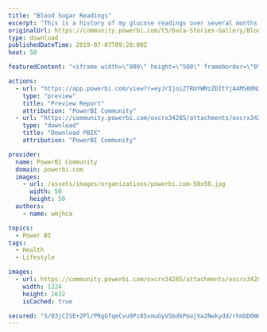 ```yaml
---
title: "Blood Sugar Readings"
excerpt: "This is a history of my glucose readings over several months."
originalUrl: https://community.powerbi.com/t5/Data-Stories-Gallery/Blood-Sugar-Readings/m-p/733457
type: download
publishedDateTime: 2019-07-07T09:20:00Z
heat: 50

featuredContent: "<iframe width=\"800\" height=\"500\" frameborder=\"0\" src=\"https://app.powerbi.com/view?r=eyJrIjoiZTRmYWMzZDItYjA4MS00NzliLWIyZTQtNThjODUyYTYxMTkwIiwidCI6ImZmOWUwODE4LWViZDQtNGI4OS1hYzczLWU1NmZhNmYyNTcyNSJ9\"></iframe>"

actions:
  - url: "https://app.powerbi.com/view?r=eyJrIjoiZTRmYWMzZDItYjA4MS00NzliLWIyZTQtNThjODUyYTYxMTkwIiwidCI6ImZmOWUwODE4LWViZDQtNGI4OS1hYzczLWU1NmZhNmYyNTcyNSJ9"
    type: "preview"
    title: "Preview Report"
    attribution: "PowerBI Community"
  - url: "https://community.powerbi.com/oxcrx34285/attachments/oxcrx34285/DataStoriesGallery/2751/2/Sugar%20Reading%202-BillHipple-PC-3-BillHipple-PC.pbix"
    type: "download"
    title: "Download PBIX"
    attribution: "PowerBI Community"

provider:
  name: PowerBI Community
  domain: powerbi.com
  images:
    - url: /assets/images/organizations/powerbi.com-50x50.jpg
      width: 50
      height: 50
  authors:
    - name: wmjhca

topics:
  - Power BI
tags:
  - Health
  - Lifestyle

images:
  - url: https://community.powerbi.com/oxcrx34285/attachments/oxcrx34285/DataStoriesGallery/2751/1/IMG_0964.jpg
    width: 1224
    height: 1632
    isCached: true

secured: "S/O3jCISE+2Pl/PRgGfqeCvu0Pz85xmuGyVSbdkPmajVa2Nwkydd/rhmbD0W6QVtWRV2RP4vUAk3DiVRbgC5T4WytZMkvUDVY3Cdww+yuqYdf875WUEEAH1zedG1SCnoHrMZ6GZzg0EuKDxF9CYnEKpllsd1zi9Gg1o7qHLjOAagUDaYMdYFd/t9W1fb4HG0wqIBrimkCeR7W/TrQs9p6+3PF4QQdL7bJJd0skdDr/mqaBxRZpF2pHFvfgaFcwDjFoO2EQqILNOrST24Q5MMysytHE7wrRnKGgMEW/tMy/zTcr825jn7iZw+w/SnTtQjJjWSAW+V90vvhz0yHaUNiCLobpRvOA5Krv2YnUKU0A5kJi8LqSMuF0Zb0Qb4pW8Ujk8JVrwEXjTeHTScJ/oqmA==;llPSAKzneHo0ZdUOOfdh5A=="
---
```


